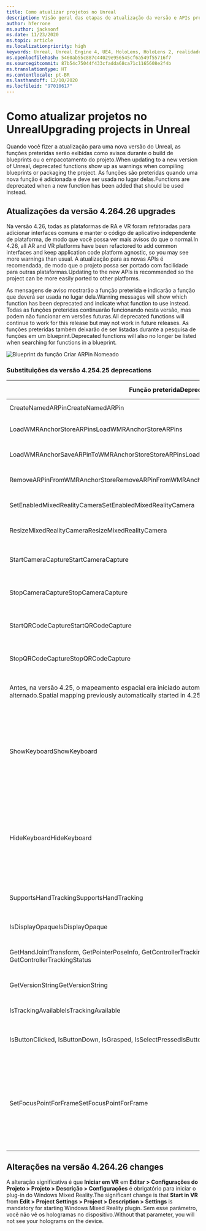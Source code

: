 ```yaml
---
title: Como atualizar projetos no Unreal
description: Visão geral das etapas de atualização da versão e APIs preteridas em projetos do Unreal.
author: hferrone
ms.author: jacksonf
ms.date: 11/23/2020
ms.topic: article
ms.localizationpriority: high
keywords: Unreal, Unreal Engine 4, UE4, HoloLens, HoloLens 2, realidade misturada, desenvolvimento, documentação, guias, recursos, headset de realidade misturada, headset do windows mixed reality, headset de realidade virtual, portabilidade, atualização
ms.openlocfilehash: 5460ab55c887c44029e956545cf6a549f55716f7
ms.sourcegitcommit: 87b54c75044f433cfadda68ca71c1165608e2f4b
ms.translationtype: HT
ms.contentlocale: pt-BR
ms.lasthandoff: 12/10/2020
ms.locfileid: "97010617"
---
```

# <a name="upgrading-projects-in-unreal"></a><span data-ttu-id="d8454-104">Como atualizar projetos no Unreal</span><span class="sxs-lookup"><span data-stu-id="d8454-104">Upgrading projects in Unreal</span></span>

<span data-ttu-id="d8454-105">Quando você fizer a atualização para uma nova versão do Unreal, as funções preteridas serão exibidas como avisos durante o build de blueprints ou o empacotamento do projeto.</span><span class="sxs-lookup"><span data-stu-id="d8454-105">When updating to a new version of Unreal, deprecated functions show up as warnings when compiling blueprints or packaging the project.</span></span>  <span data-ttu-id="d8454-106">As funções são preteridas quando uma nova função é adicionada e deve ser usada no lugar delas.</span><span class="sxs-lookup"><span data-stu-id="d8454-106">Functions are deprecated when a new function has been added that should be used instead.</span></span> 

## <a name="426-upgrades"></a><span data-ttu-id="d8454-107">Atualizações da versão 4.26</span><span class="sxs-lookup"><span data-stu-id="d8454-107">4.26 upgrades</span></span>
 
<span data-ttu-id="d8454-108">Na versão 4.26, todas as plataformas de RA e VR foram refatoradas para adicionar interfaces comuns e manter o código de aplicativo independente de plataforma, de modo que você possa ver mais avisos do que o normal.</span><span class="sxs-lookup"><span data-stu-id="d8454-108">In 4.26, all AR and VR platforms have been refactored to add common interfaces and keep application code platform agnostic, so you may see more warnings than usual.</span></span>  <span data-ttu-id="d8454-109">A atualização para as novas APIs é recomendada, de modo que o projeto possa ser portado com facilidade para outras plataformas.</span><span class="sxs-lookup"><span data-stu-id="d8454-109">Updating to the new APIs is recommended so the project can be more easily ported to other platforms.</span></span>

<span data-ttu-id="d8454-110">As mensagens de aviso mostrarão a função preterida e indicarão a função que deverá ser usada no lugar dela.</span><span class="sxs-lookup"><span data-stu-id="d8454-110">Warning messages will show which function has been deprecated and indicate what function to use instead.</span></span>  <span data-ttu-id="d8454-111">Todas as funções preteridas continuarão funcionando nesta versão, mas podem não funcionar em versões futuras.</span><span class="sxs-lookup"><span data-stu-id="d8454-111">All deprecated functions will continue to work for this release but may not work in future releases.</span></span>  <span data-ttu-id="d8454-112">As funções preteridas também deixarão de ser listadas durante a pesquisa de funções em um blueprint.</span><span class="sxs-lookup"><span data-stu-id="d8454-112">Deprecated functions will also no longer be listed when searching for functions in a blueprint.</span></span>

![Blueprint da função Criar ARPin Nomeado](images/unreal-porting-img-01.png)

### <a name="425-deprecations"></a><span data-ttu-id="d8454-114">Substituições da versão 4.25</span><span class="sxs-lookup"><span data-stu-id="d8454-114">4.25 deprecations</span></span>

| <span data-ttu-id="d8454-115">Função preterida</span><span class="sxs-lookup"><span data-stu-id="d8454-115">Deprecated function</span></span> | <span data-ttu-id="d8454-116">Nova função</span><span class="sxs-lookup"><span data-stu-id="d8454-116">New function</span></span> |
| --- | --- |
| <span data-ttu-id="d8454-117">CreateNamedARPin</span><span class="sxs-lookup"><span data-stu-id="d8454-117">CreateNamedARPin</span></span> | ![Blueprint da função Fixar Componente](images/unreal-porting-img-02.png) |
| <span data-ttu-id="d8454-119">LoadWMRAnchorStoreARPins</span><span class="sxs-lookup"><span data-stu-id="d8454-119">LoadWMRAnchorStoreARPins</span></span> | ![Blueprint da função Carregar ARPins do Repositório Local](images/unreal-porting-img-03.png) |
| <span data-ttu-id="d8454-121">LoadWMRAnchorSaveARPinToWMRAnchorStoreStoreARPins</span><span class="sxs-lookup"><span data-stu-id="d8454-121">LoadWMRAnchorSaveARPinToWMRAnchorStoreStoreARPins</span></span> | ![Blueprint da função Salvar ARPin no Repositório Local](images/unreal-porting-img-04.png) |
| <span data-ttu-id="d8454-123">RemoveARPinFromWMRAnchorStore</span><span class="sxs-lookup"><span data-stu-id="d8454-123">RemoveARPinFromWMRAnchorStore</span></span> | ![Blueprint da função Remover ARPin do Armazenamento Local](images/unreal-porting-img-05.png) |
| <span data-ttu-id="d8454-125">SetEnabledMixedRealityCamera</span><span class="sxs-lookup"><span data-stu-id="d8454-125">SetEnabledMixedRealityCamera</span></span> | ![Blueprint da função Definir XRCamera Habilitada](images/unreal-porting-img-06.png) |
| <span data-ttu-id="d8454-127">ResizeMixedRealityCamera</span><span class="sxs-lookup"><span data-stu-id="d8454-127">ResizeMixedRealityCamera</span></span> | ![Blueprint da função Redimensionar XRCamera](images/unreal-porting-img-07.png) |
| <span data-ttu-id="d8454-129">StartCameraCapture</span><span class="sxs-lookup"><span data-stu-id="d8454-129">StartCameraCapture</span></span> | ![Blueprint da função Alternar ARCapture para iniciar a captura da câmera](images/unreal-porting-img-08.png) |
| <span data-ttu-id="d8454-131">StopCameraCapture</span><span class="sxs-lookup"><span data-stu-id="d8454-131">StopCameraCapture</span></span> | ![Blueprint da função Alternar ARCapture para interromper a captura da câmera](images/unreal-porting-img-09.png) |
| <span data-ttu-id="d8454-133">StartQRCodeCapture</span><span class="sxs-lookup"><span data-stu-id="d8454-133">StartQRCodeCapture</span></span> | ![Blueprint da função Alternar ARCapture para iniciar a captura do código QR](images/unreal-porting-img-10.png) |
| <span data-ttu-id="d8454-135">StopQRCodeCapture</span><span class="sxs-lookup"><span data-stu-id="d8454-135">StopQRCodeCapture</span></span> | ![Blueprint da função Alternar ARCapture para interromper a captura do código QR](images/unreal-porting-img-11.png) |
| <span data-ttu-id="d8454-137">Antes, na versão 4.25, o mapeamento espacial era iniciado automaticamente, mas agora, na versão 4.26, precisa ser alternado.</span><span class="sxs-lookup"><span data-stu-id="d8454-137">Spatial mapping previously automatically started in 4.25, but now needs to be toggled in 4.26.</span></span> | ![Blueprint da função Alternar ARCapture para habilitar o mapeamento espacial](images/unreal-porting-img-12.png) |
| <span data-ttu-id="d8454-139">ShowKeyboard</span><span class="sxs-lookup"><span data-stu-id="d8454-139">ShowKeyboard</span></span> | <span data-ttu-id="d8454-140">Removida da versão 4.26, pois o teclado é exibido automaticamente quando o foco está em um widget de texto.</span><span class="sxs-lookup"><span data-stu-id="d8454-140">Removed in 4.26 since the keyboard automatically shows when a text widget is focused on.</span></span> |
| <span data-ttu-id="d8454-141">HideKeyboard</span><span class="sxs-lookup"><span data-stu-id="d8454-141">HideKeyboard</span></span> | <span data-ttu-id="d8454-142">Removida da versão 4.26, pois o teclado é ocultado automaticamente quando o foco não está em um widget de texto.</span><span class="sxs-lookup"><span data-stu-id="d8454-142">Removed in 4.26 since the keyboard will automatically hide when a text widget is unfocused.</span></span> |
| <span data-ttu-id="d8454-143">SupportsHandTracking</span><span class="sxs-lookup"><span data-stu-id="d8454-143">SupportsHandTracking</span></span> | ![Blueprint da propriedade Suporte ao Acompanhamento da Mão](images/unreal-porting-img-13.png) |
| <span data-ttu-id="d8454-145">IsDisplayOpaque</span><span class="sxs-lookup"><span data-stu-id="d8454-145">IsDisplayOpaque</span></span> | ![Blueprint da propriedade IsDisplayOpaque](images/unreal-porting-img-14.png) |
| <span data-ttu-id="d8454-147">GetHandJointTransform, GetPointerPoseInfo, GetControllerTrackingStatus</span><span class="sxs-lookup"><span data-stu-id="d8454-147">GetHandJointTransform, GetPointerPoseInfo, GetControllerTrackingStatus</span></span> | ![Blueprint da função Obter Dados do Controlador de Movimentos](images/unreal-porting-img-15.png) |
| <span data-ttu-id="d8454-149">GetVersionString</span><span class="sxs-lookup"><span data-stu-id="d8454-149">GetVersionString</span></span> | ![Blueprint da função Obter Cadeia de Caracteres da Versão](images/unreal-porting-img-16.png) |
| <span data-ttu-id="d8454-151">IsTrackingAvailable</span><span class="sxs-lookup"><span data-stu-id="d8454-151">IsTrackingAvailable</span></span> | ![Blueprint da propriedade IsTrackingAvailable](images/unreal-porting-img-17.png) |
| <span data-ttu-id="d8454-153">IsButtonClicked, IsButtonDown, IsGrasped, IsSelectPressed</span><span class="sxs-lookup"><span data-stu-id="d8454-153">IsButtonClicked, IsButtonDown, IsGrasped, IsSelectPressed</span></span> | <span data-ttu-id="d8454-154">Use o sistema de ações de entrada do Unreal.</span><span class="sxs-lookup"><span data-stu-id="d8454-154">Use Unreal’s input action system.</span></span> |
| <span data-ttu-id="d8454-155">SetFocusPointForFrame</span><span class="sxs-lookup"><span data-stu-id="d8454-155">SetFocusPointForFrame</span></span> | <span data-ttu-id="d8454-156">Removida da versão 4.26.</span><span class="sxs-lookup"><span data-stu-id="d8454-156">Removed in 4.26.</span></span>  <span data-ttu-id="d8454-157">Anteriormente usado para reprojeção na comunicação remota, que agora dá suporte à reprojeção de profundidade.</span><span class="sxs-lookup"><span data-stu-id="d8454-157">Previously used for reprojection when remoting, which now supports depth reprojection.</span></span> |

## <a name="426-changes"></a><span data-ttu-id="d8454-158">Alterações na versão 4.26</span><span class="sxs-lookup"><span data-stu-id="d8454-158">4.26 changes</span></span>

<span data-ttu-id="d8454-159">A alteração significativa é que **Iniciar em VR** em **Editar > Configurações do Projeto > Projeto > Descrição > Configurações** é obrigatório para iniciar o plug-in do Windows Mixed Reality.</span><span class="sxs-lookup"><span data-stu-id="d8454-159">The significant change is that **Start in VR** from **Edit > Project Settings > Project > Description > Settings** is mandatory for starting Windows Mixed Reality plugin.</span></span> <span data-ttu-id="d8454-160">Sem esse parâmetro, você não vê os hologramas no dispositivo.</span><span class="sxs-lookup"><span data-stu-id="d8454-160">Without that parameter, you will not see your holograms on the device.</span></span>
